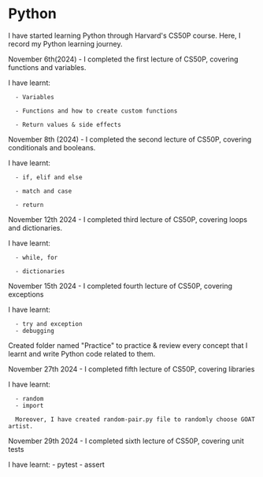 # Python 

I have started learning Python through Harvard's CS50P course. Here, I record my Python learning journey. 

November 6th(2024) - I completed the first lecture of CS50P, covering functions and variables. 

I have learnt: 

      - Variables 
      
      - Functions and how to create custom functions

      - Return values & side effects

November 8th (2024) - I completed the second lecture of CS50P, covering conditionals and booleans.

I have learnt: 

      - if, elif and else
      
      - match and case 

      - return


November 12th 2024 - I completed third lecture of CS50P, covering loops and dictionaries.

I have learnt:

      - while, for

      - dictionaries

November 15th 2024 - I completed fourth lecture of CS50P, covering exceptions

I have learnt:

      - try and exception
      - debugging


Created folder named "Practice" to practice & review every concept that I learnt and write Python code related to them.

November 27th 2024 - I completed fifth lecture of CS50P, covering libraries

I have learnt: 

      - random
      - import

      Moreover, I have created random-pair.py file to randomly choose GOAT artist. 

November 29th 2024 - I completed sixth lecture of CS50P, covering unit tests

I have learnt:
      - pytest
      - assert